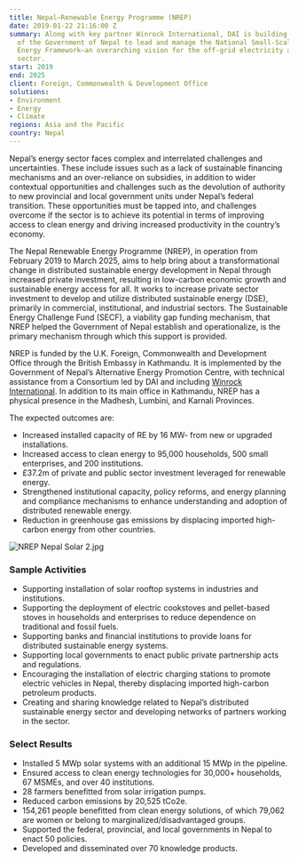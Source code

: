```yaml
---
title: Nepal—Renewable Energy Programme (NREP)
date: 2019-01-22 21:16:00 Z
summary: Along with key partner Winrock International, DAI is building the capacity
  of the Government of Nepal to lead and manage the National Small-Scale Renewable
  Energy Framework—an overarching vision for the off-grid electricity and clean cooking
  sector.
start: 2019
end: 2025
client: Foreign, Commonwealth & Development Office
solutions:
- Environment
- Energy
- Climate
regions: Asia and the Pacific
country: Nepal
---
```


Nepal’s energy sector faces complex and interrelated challenges and uncertainties. These include issues such as a lack of sustainable financing mechanisms and an over-reliance on subsidies, in addition to wider contextual opportunities and challenges such as the devolution of authority to new provincial and local government units under Nepal’s federal transition. These opportunities must be tapped into, and challenges overcome if the sector is to achieve its potential in terms of improving access to clean energy and driving increased productivity in the country’s economy.

The Nepal Renewable Energy Programme (NREP), in operation from February 2019 to March 2025, aims to help bring about a transformational change in distributed sustainable energy development in Nepal through increased private investment, resulting in low-carbon economic growth and sustainable energy access for all. It works to increase private sector investment to develop and utilize distributed sustainable energy (DSE), primarily in commercial, institutional, and industrial sectors. The Sustainable Energy Challenge Fund (SECF), a viability gap funding mechanism, that NREP helped the Government of Nepal establish and operationalize, is the primary mechanism through which this support is provided.

NREP is funded by the U.K. Foreign, Commonwealth and Development Office through the British Embassy in Kathmandu. It is implemented by the Government of Nepal’s Alternative Energy Promotion Centre, with technical assistance from a Consortium led by DAI and including [Winrock International](https://winrock.org/). In addition to its main office in Kathmandu, NREP has a physical presence in the Madhesh, Lumbini, and Karnali Provinces.

The expected outcomes are: 
* Increased installed capacity of RE by 16 MW- from new or upgraded installations.
* Increased access to clean energy to 95,000 households, 500 small enterprises, and 200 institutions. 
* £37.2m of private and public sector investment leveraged for renewable energy.
* Strengthened institutional capacity, policy reforms, and energy planning and compliance mechanisms to enhance understanding and adoption of distributed renewable energy.
* Reduction in greenhouse gas emissions by displacing imported high-carbon energy from other countries. 
 
![NREP Nepal Solar 2.jpg](/uploads/NREP%20Nepal%20Solar%202.jpg)

### Sample Activities 

* Supporting installation of solar rooftop systems in industries and institutions.
* Supporting the deployment of electric cookstoves and pellet-based stoves in households and enterprises to reduce dependence on traditional and fossil fuels. 
* Supporting banks and financial institutions to provide loans for distributed sustainable energy systems.
* Supporting local governments to enact public private partnership acts and regulations.
* Encouraging the installation of electric charging stations to promote electric vehicles in Nepal, thereby displacing imported high-carbon petroleum products.
* Creating and sharing knowledge related to Nepal’s distributed sustainable energy sector and developing networks of partners working in the sector.

### Select Results

* Installed 5 MWp solar systems with an additional 15 MWp in the pipeline.
* Ensured access to clean energy technologies for 30,000+ households, 67 MSMEs, and over 40 institutions.  
* 28 farmers benefitted from solar irrigation pumps.
* Reduced carbon emissions by 20,525 tCo2e. 
* 154,261 people benefitted from clean energy solutions, of which 79,062 are women or belong to marginalized/disadvantaged groups. 
* Supported the federal, provincial, and local governments in Nepal to enact 50 policies.     
* Developed and disseminated over 70 knowledge products.


